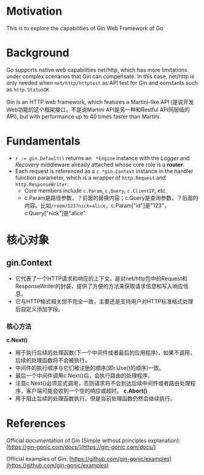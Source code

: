 # Motivation
This is to explore the capabilities of Gin Web Framework of Go

# Background
Go supports native web capabilities net/http, which has more limitations under complex scenarios that Gin can compensate.
In this case, net/http is only needed when `net/http/httptest` as API test for Gin and constants such as `http.StatusOK`

Gin is an HTTP web framework, which features a Martini-like API (是说开发Web功能的这个框架接口，不是说Martini API是另一种和Restful API同层级的API),
but with performance up to 40 times faster than Martini.

# Fundamentals
- `r := gin.Default()` returns an ` *Engine` instance with the *Logger* and *Recovery* middleware already attached whose core role is a **router**.
- Each request is referenced as a `c *gin.Context` instance in the handler function parameter, which is a wrapper of `http.Request` and `http.ResponseWriter`.
    - Core members include `c.Param`, `c.Query`, `c.ClientIP`, etc.
    - c.Param是路径参数，？前面的替换内容；c.Query是查询参数，？后面的内容。比如`/room/123?nick=alice`，c.Param["id"]是"123"，c.Query["nick"]是"alice"

# 核心对象
## gin.Context
- 它代表了一个HTTP请求和响应的上下文，是对net/http包中的Request和ResponseWriter的封装，提供了方便的方法来获取请求信息和写入响应信息。
- 它与HTTP格式相关但不完全一致，主要还是支持用户对HTTP标准格式处理后自定义添加字段。
### 核心方法
**c.Next()**
- 用于执行后续的处理函数(下一个中间件或者最后的应用程序)，如果不调用，后续的处理函数将不会被执行。
- 中间件的执行顺序与它们被注册的顺序(即r.Use()的顺序)一致。
- 最后一个中间件调用c.Next()后，会执行路由的处理程序。
- 注意c.Next()必须显式调用，否则请求将不会到达后续中间件或者路由处理程序，客户端可能会收到一个空的响应或超时。
**c.Abort()**
- 用于阻止后续的处理函数执行，但是当前处理函数仍然会继续执行。

# References
Official documentation of Gin (Simple without principles explanation): [https://gin-gonic.com/docs/](https://gin-gonic.com/docs/)

Official examples of Gin: [https://github.com/gin-gonic/examples](https://github.com/gin-gonic/examples)

